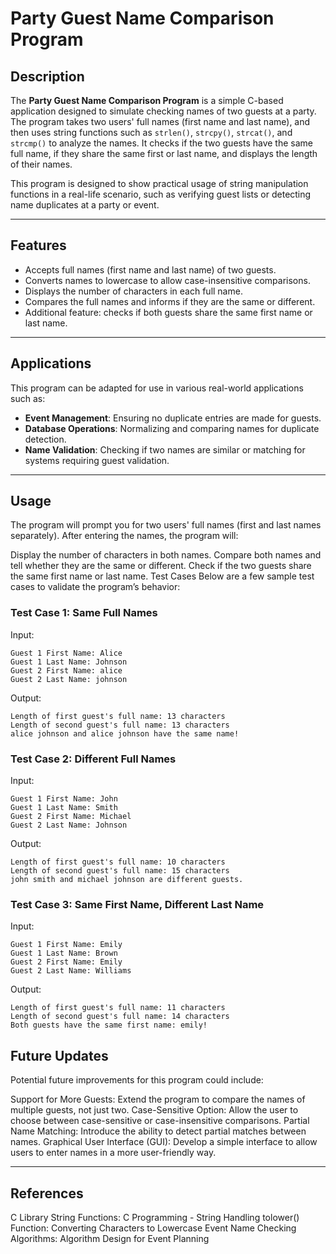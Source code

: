 # Party Guest Name Comparison Program

## Description

The **Party Guest Name Comparison Program** is a simple C-based application designed to simulate checking names of two guests at a party. The program takes two users' full names (first name and last name), and then uses string functions such as `strlen()`, `strcpy()`, `strcat()`, and `strcmp()` to analyze the names. It checks if the two guests have the same full name, if they share the same first or last name, and displays the length of their names.

This program is designed to show practical usage of string manipulation functions in a real-life scenario, such as verifying guest lists or detecting name duplicates at a party or event.

---

## Features

- Accepts full names (first name and last name) of two guests.
- Converts names to lowercase to allow case-insensitive comparisons.
- Displays the number of characters in each full name.
- Compares the full names and informs if they are the same or different.
- Additional feature: checks if both guests share the same first name or last name.
  
---

## Applications

This program can be adapted for use in various real-world applications such as:
- **Event Management**: Ensuring no duplicate entries are made for guests.
- **Database Operations**: Normalizing and comparing names for duplicate detection.
- **Name Validation**: Checking if two names are similar or matching for systems requiring guest validation.

---

## Usage
The program will prompt you for two users' full names (first and last names separately). After entering the names, the program will:

Display the number of characters in both names.
Compare both names and tell whether they are the same or different.
Check if the two guests share the same first name or last name.
Test Cases
Below are a few sample test cases to validate the program’s behavior:

### Test Case 1: Same Full Names
Input:
```
Guest 1 First Name: Alice
Guest 1 Last Name: Johnson
Guest 2 First Name: alice
Guest 2 Last Name: johnson
```
Output:
```
Length of first guest's full name: 13 characters
Length of second guest's full name: 13 characters
alice johnson and alice johnson have the same name!
```

### Test Case 2: Different Full Names
Input:
```
Guest 1 First Name: John
Guest 1 Last Name: Smith
Guest 2 First Name: Michael
Guest 2 Last Name: Johnson
```
Output:
```
Length of first guest's full name: 10 characters
Length of second guest's full name: 15 characters
john smith and michael johnson are different guests.
```
### Test Case 3: Same First Name, Different Last Name
Input:
```
Guest 1 First Name: Emily
Guest 1 Last Name: Brown
Guest 2 First Name: Emily
Guest 2 Last Name: Williams
```
Output:
```
Length of first guest's full name: 11 characters
Length of second guest's full name: 14 characters
Both guests have the same first name: emily!
```

## Future Updates
Potential future improvements for this program could include:

Support for More Guests: Extend the program to compare the names of multiple guests, not just two.
Case-Sensitive Option: Allow the user to choose between case-sensitive or case-insensitive comparisons.
Partial Name Matching: Introduce the ability to detect partial matches between names.
Graphical User Interface (GUI): Develop a simple interface to allow users to enter names in a more user-friendly way.

---

## References
C Library String Functions: C Programming - String Handling
tolower() Function: Converting Characters to Lowercase
Event Name Checking Algorithms: Algorithm Design for Event Planning
